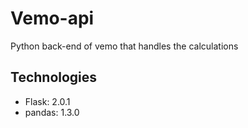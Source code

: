 # Vemo-api
Python back-end of vemo that handles the calculations 



## Technologies
* Flask: 2.0.1
* pandas: 1.3.0
